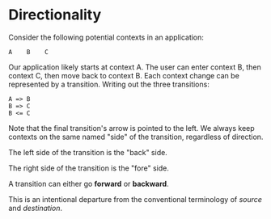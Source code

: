 # Directionality

Consider the following potential contexts in an application:

```
A    B    C
```

Our application likely starts at context A. The user can enter context B, then context C, then move back to context B. Each context change can be represented by a transition. Writing out the three transitions:

```
A => B
B => C
B <= C
```

Note that the final transition's arrow is pointed to the left. We always keep contexts on the same named "side" of the transition, regardless of direction.

The left side of the transition is the "back" side.

The right side of the transition is the "fore" side.

A transition can either go **forward** or **backward**.

This is an intentional departure from the conventional terminology of _source_ and _destination_.

